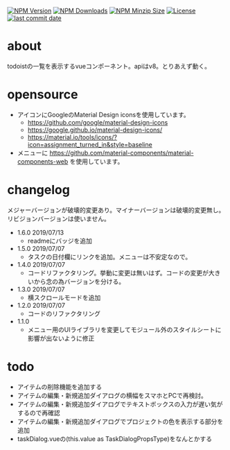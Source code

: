   [![NPM Version][npm-version-image]][npm-site-url]
  [![NPM Downloads][downloads-image]][npm-site-url]
  [![NPM Minzip Size][npm-minzip-filesize]][npm-site-url]
  [![License][license-image]][npm-site-url]
  [![last commit date][last-commit-date-image]][npm-site-url]

<!--URL定義一覧 -->
[npm-site-url]: https://npmjs.org/package/@fushihara/vue-todoist-list
[npm-version-image]: https://img.shields.io/npm/v/@fushihara/vue-todoist-list.svg
[downloads-image]: https://img.shields.io/npm/dm/@fushihara/vue-todoist-list.svg
[npm-minzip-filesize]: https://img.shields.io/bundlephobia/minzip/@fushihara/vue-todoist-list.svg
[license-image]: https://img.shields.io/npm/l/@fushihara/vue-todoist-list.svg
[last-commit-date-image]: https://img.shields.io/github/last-commit/fushihara/vue-online-document-list.svg

# about
todoistの一覧を表示するvueコンポーネント。apiはv8。とりあえず動く。

# opensource

- アイコンにGoogleのMaterial Design iconsを使用しています。
    - https://github.com/google/material-design-icons
    - https://google.github.io/material-design-icons/
    - https://material.io/tools/icons/?icon=assignment_turned_in&style=baseline
- メニューに https://github.com/material-components/material-components-web を使用しています。

# changelog

メジャーバージョンが破壊的変更あり。マイナーバージョンは破壊的変更無し。リビジョンバージョンは使いません。

- 1.6.0 2019/07/13
  - readmeにバッジを追加
- 1.5.0 2019/07/07
  - タスクの日付欄にリンクを追加。メニューは不安定なので。
- 1.4.0 2019/07/07
  - コードリファクタリング。挙動に変更は無いはず。コードの変更が大きいから念の為バージョンを分ける。
- 1.3.0 2019/07/07
  - 横スクロールモードを追加
- 1.2.0 2019/07/07
  - コードのリファクタリング
- 1.1.0
  - メニュー用のUIライブラリを変更してモジュール外のスタイルシートに影響が出ないように修正

# todo
- アイテムの削除機能を追加する
- アイテムの編集・新規追加ダイアログの横幅をスマホとPCで再検討。
- アイテムの編集・新規追加ダイアログでテキストボックスの入力が遅い気がするので再確認
- アイテムの編集・新規追加ダイアログでプロジェクトの色を表示する部分を追加
- taskDialog.vueの(this.value as TaskDialogPropsType)をなんとかする